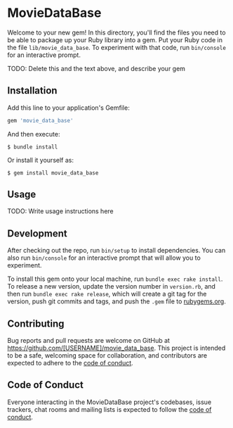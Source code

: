 # MovieDataBase

Welcome to your new gem! In this directory, you'll find the files you need to be able to package up your Ruby library into a gem. Put your Ruby code in the file `lib/movie_data_base`. To experiment with that code, run `bin/console` for an interactive prompt.

TODO: Delete this and the text above, and describe your gem

## Installation

Add this line to your application's Gemfile:

```ruby
gem 'movie_data_base'
```

And then execute:

    $ bundle install

Or install it yourself as:

    $ gem install movie_data_base

## Usage

TODO: Write usage instructions here

## Development

After checking out the repo, run `bin/setup` to install dependencies. You can also run `bin/console` for an interactive prompt that will allow you to experiment.

To install this gem onto your local machine, run `bundle exec rake install`. To release a new version, update the version number in `version.rb`, and then run `bundle exec rake release`, which will create a git tag for the version, push git commits and tags, and push the `.gem` file to [rubygems.org](https://rubygems.org).

## Contributing

Bug reports and pull requests are welcome on GitHub at https://github.com/[USERNAME]/movie_data_base. This project is intended to be a safe, welcoming space for collaboration, and contributors are expected to adhere to the [code of conduct](https://github.com/[USERNAME]/movie_data_base/blob/master/CODE_OF_CONDUCT.md).


## Code of Conduct

Everyone interacting in the MovieDataBase project's codebases, issue trackers, chat rooms and mailing lists is expected to follow the [code of conduct](https://github.com/[USERNAME]/movie_data_base/blob/master/CODE_OF_CONDUCT.md).
